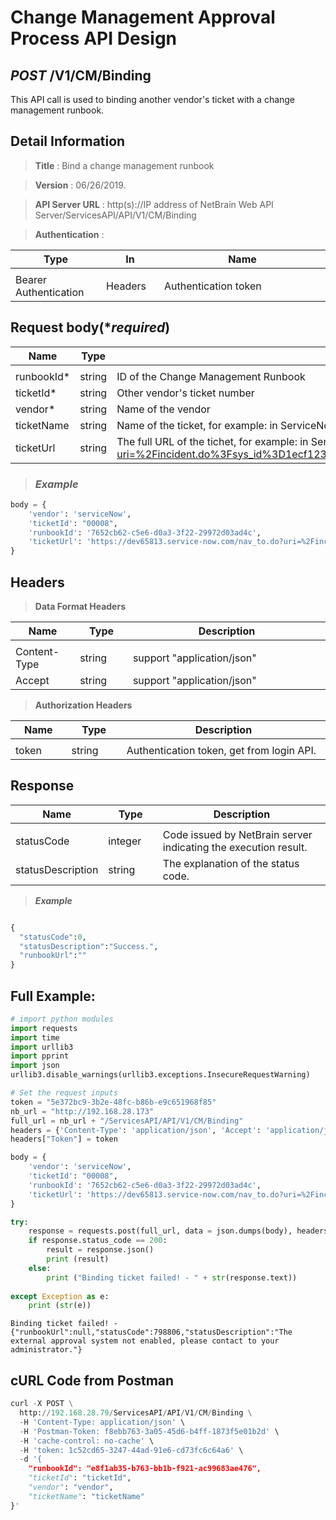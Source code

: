 
# Change Management Approval Process API Design

## ***POST*** /V1/CM/Binding
This API call is used to binding another vendor's ticket with a change management runbook.

## Detail Information
> **Title** : Bind a change management runbook<br>

> **Version** : 06/26/2019.<br>

> **API Server URL** : http(s)://IP address of NetBrain Web API Server/ServicesAPI/API/V1/CM/Binding   <br>

> **Authentication** : 

|**Type**|**In**|**Name**|
|------|------|------|
|<img width=100/>|<img width=100/>|<img width=500/>|
|Bearer Authentication| Headers | Authentication token | 

 ## Request body(****required***)
 
|**Name**|**Type**|**Description**|
|------|------|------|
|<img width=100/>|<img width=100/>|<img width=500/>|
|runbookId* | string  | ID of the Change Management Runbook  |
|ticketId* | string  | Other vendor's ticket number  |
|vendor* | string  | Name of the vendor  |
|ticketName | string  | Name of the ticket, for example: in ServiceNow CHG0030015 (means "number" in ServiceNow) |
|ticketUrl | string  | The full URL of the tichet, for example: in ServiceNow: https://dev65813.service-now.com/nav_to.do?uri=%2Fincident.do%3Fsys_id%3D1ecf1235dbe2330093890d53ca9619a2%26sysparm_record_target%3Dincident%26sysparm_record_row%3D1%26sysparm_record_rows%3D67%26sysparm_record_list%3DORDERBYDESCnumber  |

> ### ***Example***

```python
body = {
    'vendor': 'serviceNow',
    'ticketId': "00008",
    'runbookId': '7652cb62-c5e6-d0a3-3f22-29972d03ad4c',
    'ticketUrl': 'https://dev65813.service-now.com/nav_to.do?uri=%2Fincident.do%3Fsys_id%3D1ecf1235dbe2330093890d53ca9619a2%26sysparm_record_target%3Dincident%26sysparm_record_row%3D1%26sysparm_record_rows%3D67%26sysparm_record_list%3DORDERBYDESCnumber'
}
```

## Headers
> **Data Format Headers**

|**Name**|**Type**|**Description**|
|------|------|------|
|<img width=100/>|<img width=100/>|<img width=500/>|
| Content-Type | string  | support "application/json" |
| Accept | string  | support "application/json" |

> **Authorization Headers**

|**Name**|**Type**|**Description**|
|------|------|------|
|<img width=100/>|<img width=100/>|<img width=500/>|
| token | string  | Authentication token, get from login API. |

## Response

|**Name**|**Type**|**Description**|
|------|------|------|
|<img width=100/>|<img width=100/>|<img width=500/>|
|statusCode| integer | Code issued by NetBrain server indicating the execution result.  |
|statusDescription| string | The explanation of the status code. |

> ***Example***
 
```python

```



```python
{
  "statusCode":0,
  "statusDescription":"Success.",
  "runbookUrl":""
}
```

## Full Example:


```python
# import python modules 
import requests
import time
import urllib3
import pprint
import json
urllib3.disable_warnings(urllib3.exceptions.InsecureRequestWarning)

# Set the request inputs
token = "5e372bc9-3b2e-48fc-b86b-e9c651968f85"
nb_url = "http://192.168.28.173"
full_url = nb_url + "/ServicesAPI/API/V1/CM/Binding"
headers = {'Content-Type': 'application/json', 'Accept': 'application/json'}
headers["Token"] = token

body = {
    'vendor': 'serviceNow',
    'ticketId': "00008",
    'runbookId': '7652cb62-c5e6-d0a3-3f22-29972d03ad4c',
    'ticketUrl': 'https://dev65813.service-now.com/nav_to.do?uri=%2Fincident.do%3Fsys_id%3D1ecf1235dbe2330093890d53ca9619a2%26sysparm_record_target%3Dincident%26sysparm_record_row%3D1%26sysparm_record_rows%3D67%26sysparm_record_list%3DORDERBYDESCnumber'
}

try:
    response = requests.post(full_url, data = json.dumps(body), headers = headers, verify = False)
    if response.status_code == 200:
        result = response.json()
        print (result)
    else:
        print ("Binding ticket failed! - " + str(response.text))
    
except Exception as e:
    print (str(e)) 
```

    Binding ticket failed! - {"runbookUrl":null,"statusCode":798806,"statusDescription":"The external approval system not enabled, please contact to your administrator."}
    

## cURL Code from Postman


```python
curl -X POST \
  http://192.168.28.79/ServicesAPI/API/V1/CM/Binding \
  -H 'Content-Type: application/json' \
  -H 'Postman-Token: f8ebb763-3a05-45d6-b4ff-1873f5e01b2d' \
  -H 'cache-control: no-cache' \
  -H 'token: 1c52cd65-3247-44ad-91e6-cd73fc6c64a6' \
  -d '{
    "runbookId": "e8f1ab35-b763-bb1b-f921-ac99683ae476",
    "ticketId": "ticketId",
    "vendor": "vendor",
    "ticketName": "ticketName"
}'
```
